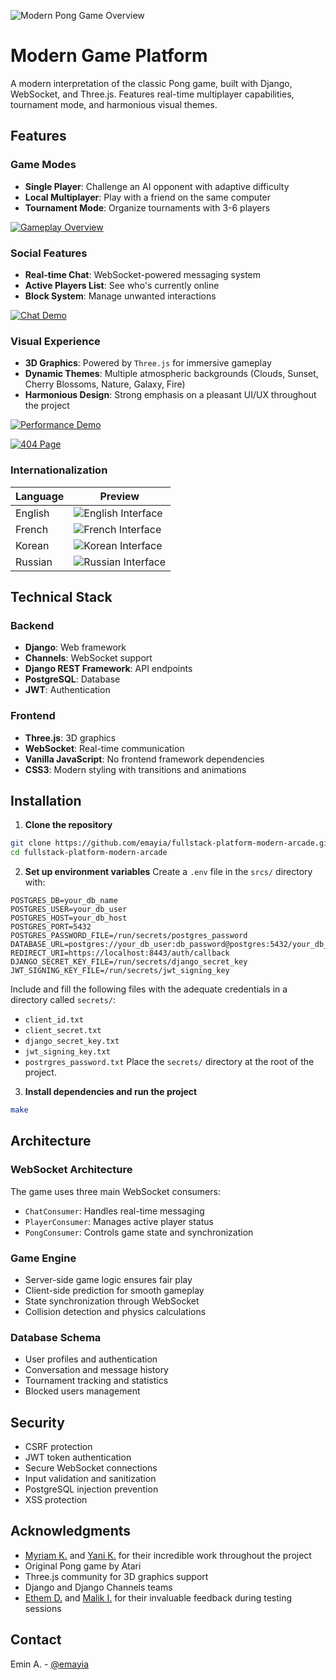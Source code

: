![Modern Pong Game Overview](assets/00-overview.gif)

# Modern Game Platform

A modern interpretation of the classic Pong game, built with Django, WebSocket, and Three.js. Features real-time multiplayer capabilities, tournament mode, and harmonious visual themes.

## Features

### Game Modes
- **Single Player**: Challenge an AI opponent with adaptive difficulty
- **Local Multiplayer**: Play with a friend on the same computer
- **Tournament Mode**: Organize tournaments with 3-6 players

[![Gameplay Overview](assets/thumbnails/gameplay-thumbnail.jpg)](https://vimeo.com/1053083679/2756e3108c)

### Social Features
- **Real-time Chat**: WebSocket-powered messaging system
- **Active Players List**: See who's currently online
- **Block System**: Manage unwanted interactions

[![Chat Demo](assets/thumbnails/chat-thumbnail.jpg)](https://vimeo.com/1053085529/179c2ae529)

### Visual Experience
- **3D Graphics**: Powered by `Three.js` for immersive gameplay
- **Dynamic Themes**: Multiple atmospheric backgrounds (Clouds, Sunset, Cherry Blossoms, Nature, Galaxy, Fire)
- **Harmonious Design**: Strong emphasis on a pleasant UI/UX throughout the project

[![Performance Demo](assets/thumbnails/perfs-thumbnail.jpg)](https://vimeo.com/1053086347/553114ca4d)

[![404 Page](assets/thumbnails/404-thumbnail.jpg)](https://vimeo.com/1053087748/f5d6108dfd)

### Internationalization

| Language | Preview |
|----------|---------|
| English | ![English Interface](assets/01-lang-en.jpg) |
| French | ![French Interface](assets/01-lang-fr.jpg) |
| Korean | ![Korean Interface](assets/01-lang-kr.jpg) |
| Russian | ![Russian Interface](assets/01-lang-ru.jpg) |

## Technical Stack

### Backend
- **Django**: Web framework
- **Channels**: WebSocket support
- **Django REST Framework**: API endpoints
- **PostgreSQL**: Database
- **JWT**: Authentication

### Frontend
- **Three.js**: 3D graphics
- **WebSocket**: Real-time communication
- **Vanilla JavaScript**: No frontend framework dependencies
- **CSS3**: Modern styling with transitions and animations

## Installation

1. **Clone the repository**
```bash
git clone https://github.com/emayia/fullstack-platform-modern-arcade.git
cd fullstack-platform-modern-arcade
```

2. **Set up environment variables**
Create a `.env` file in the `srcs/` directory with:
```
POSTGRES_DB=your_db_name
POSTGRES_USER=your_db_user
POSTGRES_HOST=your_db_host
POSTGRES_PORT=5432
POSTGRES_PASSWORD_FILE=/run/secrets/postgres_password
DATABASE_URL=postgres://your_db_user:db_password@postgres:5432/your_db_name
REDIRECT_URI=https://localhost:8443/auth/callback
DJANGO_SECRET_KEY_FILE=/run/secrets/django_secret_key
JWT_SIGNING_KEY_FILE=/run/secrets/jwt_signing_key
```

Include and fill the following files with the adequate credentials in a directory called `secrets/`:
- `client_id.txt`
- `client_secret.txt`
- `django_secret_key.txt`
- `jwt_signing_key.txt`
- `postrgres_password.txt`
Place the `secrets/` directory at the root of the project.

3. **Install dependencies and run the project**
```bash
make
```

## Architecture

### WebSocket Architecture
The game uses three main WebSocket consumers:
- `ChatConsumer`: Handles real-time messaging
- `PlayerConsumer`: Manages active player status
- `PongConsumer`: Controls game state and synchronization

### Game Engine
- Server-side game logic ensures fair play
- Client-side prediction for smooth gameplay
- State synchronization through WebSocket
- Collision detection and physics calculations

### Database Schema
- User profiles and authentication
- Conversation and message history
- Tournament tracking and statistics
- Blocked users management

## Security

- CSRF protection
- JWT token authentication
- Secure WebSocket connections
- Input validation and sanitization
- PostgreSQL injection prevention
- XSS protection

## Acknowledgments

- [Myriam K.](https://github.com/mkerkeni42) and [Yani K.](https://github.com/ykifadji) for their incredible work throughout the project
- Original Pong game by Atari
- Three.js community for 3D graphics support
- Django and Django Channels teams
- [Ethem D.](https://github.com/edalmis) and [Malik I.](https://github.com/ma1iik) for their invaluable feedback during testing sessions

## Contact

Emin A. - [@emayia](https://github.com/emayia)
